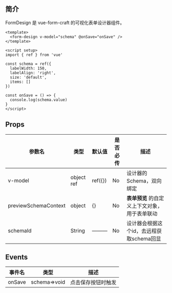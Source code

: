 ## 简介

FormDesign 是 vue-form-craft 的可视化表单设计器组件。


```vue
<template>
  <form-design v-model="schema" @onSave="onSave" />
</template>

<script setup>
import { ref } from 'vue'

const schema = ref({
  labelWidth: 150,
  labelAlign: 'right',
  size: 'default',
  items: []
})

const onSave = () => {
  console.log(schema.value)
}
</script>

```

## Props

| 参数名               | 类型       | 默认值  | 是否必传 | 描述                                          |
| -------------------- | ---------- | ------- | -------- | --------------------------------------------- |
| v-model              | object ref | ref({}) | No       | 设计器的Schema，双向绑定                      |
| previewSchemaContext | object     | {}      | No       | **表单预览** 的自定义上下文对象，用于表单联动 |
| schemaId             | String     | ———     | No       | 设计器会根据这个id，去远程获取schema回显      |

## Events

| 事件名 | 类型         | 描述               |
| ------ | ------------ | ------------------ |
| onSave | schema=>void | 点击保存按钮时触发 |


